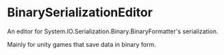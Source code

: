 # BinarySerializationEditor
 An editor for System.IO.Serialization.Binary.BinaryFormatter's serialization.
 
 Mainly for unity games that save data in binary form.
